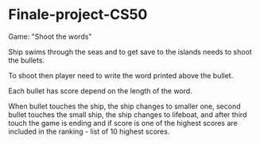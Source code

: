 # Finale-project-CS50

Game: "Shoot the words"

Ship swims through the seas and to get save to the islands needs to shoot the bullets. 

To shoot then player need to write the word printed above the bullet.

Each bullet has score depend on the length of the word.

When bullet touches the ship, the ship changes to smaller one, second bullet touches the small ship,
the ship changes to lifeboat, and after third touch the game is ending and if score is one of the 
highest scores are included in the ranking - list of 10 highest scores.

